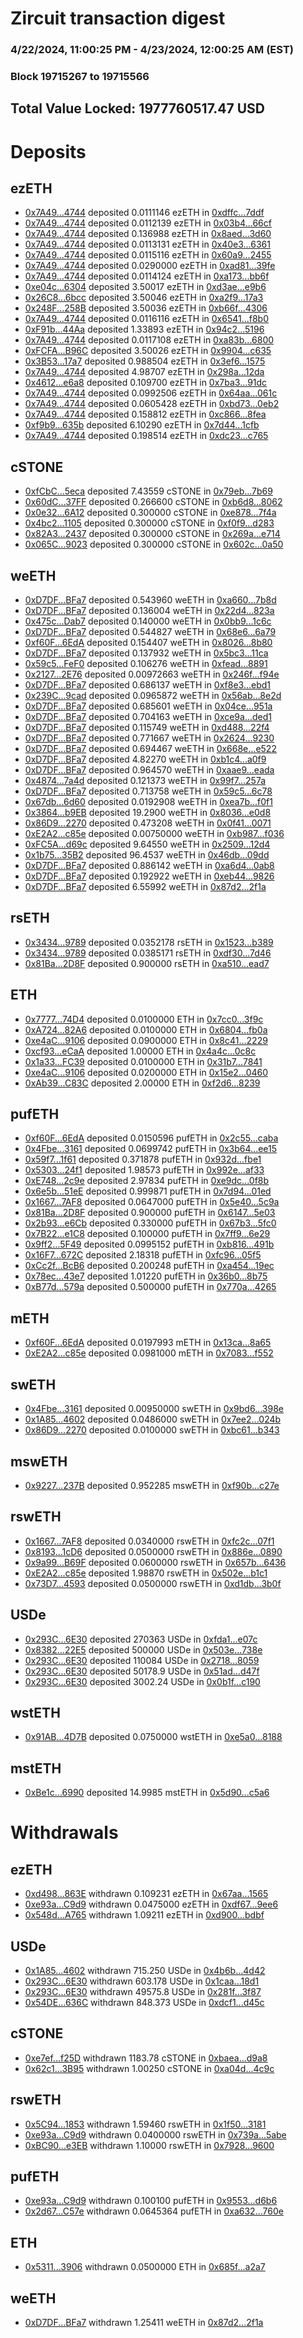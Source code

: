# Zircuit transaction digest
### 4/22/2024, 11:00:25 PM - 4/23/2024, 12:00:25 AM (EST)
### Block 19715267 to 19715566

## Total Value Locked: 1977760517.47 USD

# Deposits
## ezETH
- [0x7A49...4744](https://etherscan.io/address/0x7A493Be5c2ce014cD049Bf178a1ac0Db1B434744) deposited 0.0111146 ezETH in [0xdffc...7ddf](https://etherscan.io/tx/0x7A493Be5c2ce014cD049Bf178a1ac0Db1B434744)
- [0x7A49...4744](https://etherscan.io/address/0x7A493Be5c2ce014cD049Bf178a1ac0Db1B434744) deposited 0.0112139 ezETH in [0x03b4...66cf](https://etherscan.io/tx/0x7A493Be5c2ce014cD049Bf178a1ac0Db1B434744)
- [0x7A49...4744](https://etherscan.io/address/0x7A493Be5c2ce014cD049Bf178a1ac0Db1B434744) deposited 0.136988 ezETH in [0x8aed...3d60](https://etherscan.io/tx/0x7A493Be5c2ce014cD049Bf178a1ac0Db1B434744)
- [0x7A49...4744](https://etherscan.io/address/0x7A493Be5c2ce014cD049Bf178a1ac0Db1B434744) deposited 0.0113131 ezETH in [0x40e3...6361](https://etherscan.io/tx/0x7A493Be5c2ce014cD049Bf178a1ac0Db1B434744)
- [0x7A49...4744](https://etherscan.io/address/0x7A493Be5c2ce014cD049Bf178a1ac0Db1B434744) deposited 0.0115116 ezETH in [0x60a9...2455](https://etherscan.io/tx/0x7A493Be5c2ce014cD049Bf178a1ac0Db1B434744)
- [0x7A49...4744](https://etherscan.io/address/0x7A493Be5c2ce014cD049Bf178a1ac0Db1B434744) deposited 0.0290000 ezETH in [0xad81...39fe](https://etherscan.io/tx/0x7A493Be5c2ce014cD049Bf178a1ac0Db1B434744)
- [0x7A49...4744](https://etherscan.io/address/0x7A493Be5c2ce014cD049Bf178a1ac0Db1B434744) deposited 0.0114124 ezETH in [0xa173...bb6f](https://etherscan.io/tx/0x7A493Be5c2ce014cD049Bf178a1ac0Db1B434744)
- [0xe04c...6304](https://etherscan.io/address/0xe04ce2247a91b289f0094b9aDFB614959a716304) deposited 3.50017 ezETH in [0xd3ae...e9b6](https://etherscan.io/tx/0xe04ce2247a91b289f0094b9aDFB614959a716304)
- [0x26C8...6bcc](https://etherscan.io/address/0x26C8c53cAb80f5BEb8241b182EaD6886306B6bcc) deposited 3.50046 ezETH in [0xa2f9...17a3](https://etherscan.io/tx/0x26C8c53cAb80f5BEb8241b182EaD6886306B6bcc)
- [0x248F...258B](https://etherscan.io/address/0x248Fb14775605F45c22Be0B7586caddb6978258B) deposited 3.50036 ezETH in [0xb66f...4306](https://etherscan.io/tx/0x248Fb14775605F45c22Be0B7586caddb6978258B)
- [0x7A49...4744](https://etherscan.io/address/0x7A493Be5c2ce014cD049Bf178a1ac0Db1B434744) deposited 0.0116116 ezETH in [0x6541...f8b0](https://etherscan.io/tx/0x7A493Be5c2ce014cD049Bf178a1ac0Db1B434744)
- [0xF91b...44Aa](https://etherscan.io/address/0xF91bAeCF4A263D4b59903aD82c0fF79b8b7244Aa) deposited 1.33893 ezETH in [0x94c2...5196](https://etherscan.io/tx/0xF91bAeCF4A263D4b59903aD82c0fF79b8b7244Aa)
- [0x7A49...4744](https://etherscan.io/address/0x7A493Be5c2ce014cD049Bf178a1ac0Db1B434744) deposited 0.0117108 ezETH in [0xa83b...6800](https://etherscan.io/tx/0x7A493Be5c2ce014cD049Bf178a1ac0Db1B434744)
- [0xFCFA...B96C](https://etherscan.io/address/0xFCFA70bF5D9e7A34b2D30A5EDe269Dbd2e15B96C) deposited 3.50026 ezETH in [0x9904...c635](https://etherscan.io/tx/0xFCFA70bF5D9e7A34b2D30A5EDe269Dbd2e15B96C)
- [0x3B53...17a7](https://etherscan.io/address/0x3B533f035A8334CaBf41833b6EaAfdb481da17a7) deposited 0.988504 ezETH in [0x3ef6...1575](https://etherscan.io/tx/0x3B533f035A8334CaBf41833b6EaAfdb481da17a7)
- [0x7A49...4744](https://etherscan.io/address/0x7A493Be5c2ce014cD049Bf178a1ac0Db1B434744) deposited 4.98707 ezETH in [0x298a...12da](https://etherscan.io/tx/0x7A493Be5c2ce014cD049Bf178a1ac0Db1B434744)
- [0x4612...e6a8](https://etherscan.io/address/0x461288CEB5C9Da913bb7120Fb6E6349fDC12e6a8) deposited 0.109700 ezETH in [0x7ba3...91dc](https://etherscan.io/tx/0x461288CEB5C9Da913bb7120Fb6E6349fDC12e6a8)
- [0x7A49...4744](https://etherscan.io/address/0x7A493Be5c2ce014cD049Bf178a1ac0Db1B434744) deposited 0.0992506 ezETH in [0x64aa...061c](https://etherscan.io/tx/0x7A493Be5c2ce014cD049Bf178a1ac0Db1B434744)
- [0x7A49...4744](https://etherscan.io/address/0x7A493Be5c2ce014cD049Bf178a1ac0Db1B434744) deposited 0.0605428 ezETH in [0xbd73...0eb2](https://etherscan.io/tx/0x7A493Be5c2ce014cD049Bf178a1ac0Db1B434744)
- [0x7A49...4744](https://etherscan.io/address/0x7A493Be5c2ce014cD049Bf178a1ac0Db1B434744) deposited 0.158812 ezETH in [0xc866...8fea](https://etherscan.io/tx/0x7A493Be5c2ce014cD049Bf178a1ac0Db1B434744)
- [0xf9b9...635b](https://etherscan.io/address/0xf9b9F66077CA02Cef2F5e4C82e19BD66868B635b) deposited 6.10290 ezETH in [0x7d44...1cfb](https://etherscan.io/tx/0xf9b9F66077CA02Cef2F5e4C82e19BD66868B635b)
- [0x7A49...4744](https://etherscan.io/address/0x7A493Be5c2ce014cD049Bf178a1ac0Db1B434744) deposited 0.198514 ezETH in [0xdc23...c765](https://etherscan.io/tx/0x7A493Be5c2ce014cD049Bf178a1ac0Db1B434744)
## cSTONE
- [0xfCbC...5eca](https://etherscan.io/address/0xfCbC113Eb264900b1C685C3f076512f072a55eca) deposited 7.43559 cSTONE in [0x79eb...7b69](https://etherscan.io/tx/0xfCbC113Eb264900b1C685C3f076512f072a55eca)
- [0x60dC...37FF](https://etherscan.io/address/0x60dC7c311c7dAe861A063ae44C4c9b41a44437FF) deposited 0.266600 cSTONE in [0xb6d8...8062](https://etherscan.io/tx/0x60dC7c311c7dAe861A063ae44C4c9b41a44437FF)
- [0x0e32...6A12](https://etherscan.io/address/0x0e323F1C1833843A664924465db9262ad7636A12) deposited 0.300000 cSTONE in [0xe878...7f4a](https://etherscan.io/tx/0x0e323F1C1833843A664924465db9262ad7636A12)
- [0x4bc2...1105](https://etherscan.io/address/0x4bc24457c1d6089a5CbCCB81B4e326bcF05c1105) deposited 0.300000 cSTONE in [0xf0f9...d283](https://etherscan.io/tx/0x4bc24457c1d6089a5CbCCB81B4e326bcF05c1105)
- [0x82A3...2437](https://etherscan.io/address/0x82A3a96415A44B978567BBBB6f28e0a7ec8e2437) deposited 0.300000 cSTONE in [0x269a...e714](https://etherscan.io/tx/0x82A3a96415A44B978567BBBB6f28e0a7ec8e2437)
- [0x065C...9023](https://etherscan.io/address/0x065CC7D59Ca3Dd39fFe0B490587a90c54F8e9023) deposited 0.300000 cSTONE in [0x602c...0a50](https://etherscan.io/tx/0x065CC7D59Ca3Dd39fFe0B490587a90c54F8e9023)
## weETH
- [0xD7DF...BFa7](https://etherscan.io/address/0xD7DF7E085214743530afF339aFC420c7c720BFa7) deposited 0.543960 weETH in [0xa660...7b8d](https://etherscan.io/tx/0xD7DF7E085214743530afF339aFC420c7c720BFa7)
- [0xD7DF...BFa7](https://etherscan.io/address/0xD7DF7E085214743530afF339aFC420c7c720BFa7) deposited 0.136004 weETH in [0x22d4...823a](https://etherscan.io/tx/0xD7DF7E085214743530afF339aFC420c7c720BFa7)
- [0x475c...Dab7](https://etherscan.io/address/0x475ce2c6C65D8eB609B2a5EA05DCBaC728B5Dab7) deposited 0.140000 weETH in [0x0bb9...1c6c](https://etherscan.io/tx/0x475ce2c6C65D8eB609B2a5EA05DCBaC728B5Dab7)
- [0xD7DF...BFa7](https://etherscan.io/address/0xD7DF7E085214743530afF339aFC420c7c720BFa7) deposited 0.544827 weETH in [0x68e6...6a79](https://etherscan.io/tx/0xD7DF7E085214743530afF339aFC420c7c720BFa7)
- [0xf60F...6EdA](https://etherscan.io/address/0xf60FD90FC72E1eb4D2054a24F5DCf7658f166EdA) deposited 0.154407 weETH in [0x8026...8b80](https://etherscan.io/tx/0xf60FD90FC72E1eb4D2054a24F5DCf7658f166EdA)
- [0xD7DF...BFa7](https://etherscan.io/address/0xD7DF7E085214743530afF339aFC420c7c720BFa7) deposited 0.137932 weETH in [0x5bc3...11ca](https://etherscan.io/tx/0xD7DF7E085214743530afF339aFC420c7c720BFa7)
- [0x59c5...FeF0](https://etherscan.io/address/0x59c5E18a736Ac6424A4253174cFD9625F5d5FeF0) deposited 0.106276 weETH in [0xfead...8891](https://etherscan.io/tx/0x59c5E18a736Ac6424A4253174cFD9625F5d5FeF0)
- [0x2127...2E76](https://etherscan.io/address/0x2127AA7265D573Aa467f1D73554D17890b872E76) deposited 0.00972663 weETH in [0x246f...f94e](https://etherscan.io/tx/0x2127AA7265D573Aa467f1D73554D17890b872E76)
- [0xD7DF...BFa7](https://etherscan.io/address/0xD7DF7E085214743530afF339aFC420c7c720BFa7) deposited 0.686137 weETH in [0xf8e3...ebd1](https://etherscan.io/tx/0xD7DF7E085214743530afF339aFC420c7c720BFa7)
- [0x239C...9cad](https://etherscan.io/address/0x239C3Ab9a2343790c4B3B77d436a138c96729cad) deposited 0.0965872 weETH in [0x56ab...8e2d](https://etherscan.io/tx/0x239C3Ab9a2343790c4B3B77d436a138c96729cad)
- [0xD7DF...BFa7](https://etherscan.io/address/0xD7DF7E085214743530afF339aFC420c7c720BFa7) deposited 0.685601 weETH in [0x04ce...951a](https://etherscan.io/tx/0xD7DF7E085214743530afF339aFC420c7c720BFa7)
- [0xD7DF...BFa7](https://etherscan.io/address/0xD7DF7E085214743530afF339aFC420c7c720BFa7) deposited 0.704163 weETH in [0xce9a...ded1](https://etherscan.io/tx/0xD7DF7E085214743530afF339aFC420c7c720BFa7)
- [0xD7DF...BFa7](https://etherscan.io/address/0xD7DF7E085214743530afF339aFC420c7c720BFa7) deposited 0.115749 weETH in [0xd488...22f4](https://etherscan.io/tx/0xD7DF7E085214743530afF339aFC420c7c720BFa7)
- [0xD7DF...BFa7](https://etherscan.io/address/0xD7DF7E085214743530afF339aFC420c7c720BFa7) deposited 0.771667 weETH in [0x2624...9230](https://etherscan.io/tx/0xD7DF7E085214743530afF339aFC420c7c720BFa7)
- [0xD7DF...BFa7](https://etherscan.io/address/0xD7DF7E085214743530afF339aFC420c7c720BFa7) deposited 0.694467 weETH in [0x668e...e522](https://etherscan.io/tx/0xD7DF7E085214743530afF339aFC420c7c720BFa7)
- [0xD7DF...BFa7](https://etherscan.io/address/0xD7DF7E085214743530afF339aFC420c7c720BFa7) deposited 4.82270 weETH in [0xb1c4...a0f9](https://etherscan.io/tx/0xD7DF7E085214743530afF339aFC420c7c720BFa7)
- [0xD7DF...BFa7](https://etherscan.io/address/0xD7DF7E085214743530afF339aFC420c7c720BFa7) deposited 0.964570 weETH in [0xaae9...eada](https://etherscan.io/tx/0xD7DF7E085214743530afF339aFC420c7c720BFa7)
- [0x4874...7a4d](https://etherscan.io/address/0x4874f39e6c1A575E6E3218e278B6C93AF2D97a4d) deposited 0.121373 weETH in [0x99f7...257a](https://etherscan.io/tx/0x4874f39e6c1A575E6E3218e278B6C93AF2D97a4d)
- [0xD7DF...BFa7](https://etherscan.io/address/0xD7DF7E085214743530afF339aFC420c7c720BFa7) deposited 0.713758 weETH in [0x59c5...6c78](https://etherscan.io/tx/0xD7DF7E085214743530afF339aFC420c7c720BFa7)
- [0x67db...6d60](https://etherscan.io/address/0x67dbc5f16Ea68385BE21bCc7dE6E50BE27A56d60) deposited 0.0192908 weETH in [0xea7b...f0f1](https://etherscan.io/tx/0x67dbc5f16Ea68385BE21bCc7dE6E50BE27A56d60)
- [0x3864...b9EB](https://etherscan.io/address/0x3864D3C3eC5AdAF81854AEFe4Ff2c161e586b9EB) deposited 19.2900 weETH in [0x8036...e0d8](https://etherscan.io/tx/0x3864D3C3eC5AdAF81854AEFe4Ff2c161e586b9EB)
- [0x86D9...2270](https://etherscan.io/address/0x86D97cD37d87da92FD89e3D2af39596b76ED2270) deposited 0.473208 weETH in [0x0f41...0071](https://etherscan.io/tx/0x86D97cD37d87da92FD89e3D2af39596b76ED2270)
- [0xE2A2...c85e](https://etherscan.io/address/0xE2A26d5174b133AbC4B338DF1B07295f03A4c85e) deposited 0.00750000 weETH in [0xb987...f036](https://etherscan.io/tx/0xE2A26d5174b133AbC4B338DF1B07295f03A4c85e)
- [0xFC5A...d69c](https://etherscan.io/address/0xFC5Ad91f9226Ae735D001421d24bD3AFD6Fbd69c) deposited 9.64550 weETH in [0x2509...12d4](https://etherscan.io/tx/0xFC5Ad91f9226Ae735D001421d24bD3AFD6Fbd69c)
- [0x1b75...35B2](https://etherscan.io/address/0x1b751eA0B6E3D0B08f2b1d49faE7aE4889E635B2) deposited 96.4537 weETH in [0x46db...09dd](https://etherscan.io/tx/0x1b751eA0B6E3D0B08f2b1d49faE7aE4889E635B2)
- [0xD7DF...BFa7](https://etherscan.io/address/0xD7DF7E085214743530afF339aFC420c7c720BFa7) deposited 0.886142 weETH in [0xa6d4...0ab8](https://etherscan.io/tx/0xD7DF7E085214743530afF339aFC420c7c720BFa7)
- [0xD7DF...BFa7](https://etherscan.io/address/0xD7DF7E085214743530afF339aFC420c7c720BFa7) deposited 0.192922 weETH in [0xeb44...9826](https://etherscan.io/tx/0xD7DF7E085214743530afF339aFC420c7c720BFa7)
- [0xD7DF...BFa7](https://etherscan.io/address/0xD7DF7E085214743530afF339aFC420c7c720BFa7) deposited 6.55992 weETH in [0x87d2...2f1a](https://etherscan.io/tx/0xD7DF7E085214743530afF339aFC420c7c720BFa7)
## rsETH
- [0x3434...9789](https://etherscan.io/address/0x34349c5569e7B846c3558961552D2202760A9789) deposited 0.0352178 rsETH in [0x1523...b389](https://etherscan.io/tx/0x34349c5569e7B846c3558961552D2202760A9789)
- [0x3434...9789](https://etherscan.io/address/0x34349c5569e7B846c3558961552D2202760A9789) deposited 0.0385171 rsETH in [0xdf30...7d46](https://etherscan.io/tx/0x34349c5569e7B846c3558961552D2202760A9789)
- [0x81Ba...2D8F](https://etherscan.io/address/0x81Ba93B26bCe8cA5d649B6607DF15E6D45462D8F) deposited 0.900000 rsETH in [0xa510...ead7](https://etherscan.io/tx/0x81Ba93B26bCe8cA5d649B6607DF15E6D45462D8F)
## ETH
- [0x7777...74D4](https://etherscan.io/address/0x7777bCf04257bb6400bC42a7896b108C781374D4) deposited 0.0100000 ETH in [0x7cc0...3f9c](https://etherscan.io/tx/0x7777bCf04257bb6400bC42a7896b108C781374D4)
- [0xA724...82A6](https://etherscan.io/address/0xA724784dC88dc660659EB286740932198Ec182A6) deposited 0.0100000 ETH in [0x6804...fb0a](https://etherscan.io/tx/0xA724784dC88dc660659EB286740932198Ec182A6)
- [0xe4aC...9106](https://etherscan.io/address/0xe4aCbbfd042a1031e2df2fE4da1f38c40DE59106) deposited 0.0900000 ETH in [0x8c41...2229](https://etherscan.io/tx/0xe4aCbbfd042a1031e2df2fE4da1f38c40DE59106)
- [0xcf93...eCaA](https://etherscan.io/address/0xcf937ce4460A6447485aa543f74F9f6E5C2eeCaA) deposited 1.00000 ETH in [0x4a4c...0c8c](https://etherscan.io/tx/0xcf937ce4460A6447485aa543f74F9f6E5C2eeCaA)
- [0x1a33...FC39](https://etherscan.io/address/0x1a33412F7B00b37b329C4055E81e77435ABeFC39) deposited 0.0100000 ETH in [0x31b7...7841](https://etherscan.io/tx/0x1a33412F7B00b37b329C4055E81e77435ABeFC39)
- [0xe4aC...9106](https://etherscan.io/address/0xe4aCbbfd042a1031e2df2fE4da1f38c40DE59106) deposited 0.0200000 ETH in [0x15e2...0460](https://etherscan.io/tx/0xe4aCbbfd042a1031e2df2fE4da1f38c40DE59106)
- [0xAb39...C83C](https://etherscan.io/address/0xAb39DA33B57FeDe6032CFc24e3a8c8400198C83C) deposited 2.00000 ETH in [0xf2d6...8239](https://etherscan.io/tx/0xAb39DA33B57FeDe6032CFc24e3a8c8400198C83C)
## pufETH
- [0xf60F...6EdA](https://etherscan.io/address/0xf60FD90FC72E1eb4D2054a24F5DCf7658f166EdA) deposited 0.0150596 pufETH in [0x2c55...caba](https://etherscan.io/tx/0xf60FD90FC72E1eb4D2054a24F5DCf7658f166EdA)
- [0x4Fbe...3161](https://etherscan.io/address/0x4Fbe36322297033afabf625C48Da553261933161) deposited 0.0699742 pufETH in [0x3b64...ee15](https://etherscan.io/tx/0x4Fbe36322297033afabf625C48Da553261933161)
- [0x59f7...1f61](https://etherscan.io/address/0x59f7deFeEb0A55D51a47994856C21C39557A1f61) deposited 0.371878 pufETH in [0x932d...fbe1](https://etherscan.io/tx/0x59f7deFeEb0A55D51a47994856C21C39557A1f61)
- [0x5303...24f1](https://etherscan.io/address/0x5303750A6bd5b32DCa57749B691e43c5B32024f1) deposited 1.98573 pufETH in [0x992e...af33](https://etherscan.io/tx/0x5303750A6bd5b32DCa57749B691e43c5B32024f1)
- [0xE748...2c9e](https://etherscan.io/address/0xE748eee3dEB6558e012B11593b4543A89D472c9e) deposited 2.97834 pufETH in [0xe9dc...0f8b](https://etherscan.io/tx/0xE748eee3dEB6558e012B11593b4543A89D472c9e)
- [0x6e5b...51eE](https://etherscan.io/address/0x6e5ba5499bd4BBA442Dc88242F9c7929AD3151eE) deposited 0.999871 pufETH in [0x7d94...01ed](https://etherscan.io/tx/0x6e5ba5499bd4BBA442Dc88242F9c7929AD3151eE)
- [0x1667...7AF8](https://etherscan.io/address/0x166704FD099F59Df996C6ecE52d5C136d2627AF8) deposited 0.0647000 pufETH in [0x5e40...5c9a](https://etherscan.io/tx/0x166704FD099F59Df996C6ecE52d5C136d2627AF8)
- [0x81Ba...2D8F](https://etherscan.io/address/0x81Ba93B26bCe8cA5d649B6607DF15E6D45462D8F) deposited 0.900000 pufETH in [0x6147...5e03](https://etherscan.io/tx/0x81Ba93B26bCe8cA5d649B6607DF15E6D45462D8F)
- [0x2b93...e6Cb](https://etherscan.io/address/0x2b93C4C6f84553FF4275bc0f9581622711D1e6Cb) deposited 0.330000 pufETH in [0x67b3...5fc0](https://etherscan.io/tx/0x2b93C4C6f84553FF4275bc0f9581622711D1e6Cb)
- [0x7B22...e1C8](https://etherscan.io/address/0x7B22D3D4820f98dDa873fBdC9E0f9b02AdA3e1C8) deposited 0.100000 pufETH in [0x7ff9...6e29](https://etherscan.io/tx/0x7B22D3D4820f98dDa873fBdC9E0f9b02AdA3e1C8)
- [0x9ff2...5F49](https://etherscan.io/address/0x9ff227D34Ab8f705dB85dE6E6b9BFB4cB5475F49) deposited 0.0995152 pufETH in [0xb816...491b](https://etherscan.io/tx/0x9ff227D34Ab8f705dB85dE6E6b9BFB4cB5475F49)
- [0x16F7...672C](https://etherscan.io/address/0x16F78ADa75990C8C11c638ED9efEbE3826D0672C) deposited 2.18318 pufETH in [0xfc96...05f5](https://etherscan.io/tx/0x16F78ADa75990C8C11c638ED9efEbE3826D0672C)
- [0xCc2f...BcB6](https://etherscan.io/address/0xCc2f75CA09e472204454b467d1A54e9BB523BcB6) deposited 0.200248 pufETH in [0xa454...19ec](https://etherscan.io/tx/0xCc2f75CA09e472204454b467d1A54e9BB523BcB6)
- [0x78ec...43e7](https://etherscan.io/address/0x78ecE96679593770b90b7708eb267B43b25343e7) deposited 1.01220 pufETH in [0x36b0...8b75](https://etherscan.io/tx/0x78ecE96679593770b90b7708eb267B43b25343e7)
- [0xB77d...579a](https://etherscan.io/address/0xB77d94abeE03A5E2A2CF36F9dC085641533D579a) deposited 0.500000 pufETH in [0x770a...4265](https://etherscan.io/tx/0xB77d94abeE03A5E2A2CF36F9dC085641533D579a)
## mETH
- [0xf60F...6EdA](https://etherscan.io/address/0xf60FD90FC72E1eb4D2054a24F5DCf7658f166EdA) deposited 0.0197993 mETH in [0x13ca...8a65](https://etherscan.io/tx/0xf60FD90FC72E1eb4D2054a24F5DCf7658f166EdA)
- [0xE2A2...c85e](https://etherscan.io/address/0xE2A26d5174b133AbC4B338DF1B07295f03A4c85e) deposited 0.0981000 mETH in [0x7083...f552](https://etherscan.io/tx/0xE2A26d5174b133AbC4B338DF1B07295f03A4c85e)
## swETH
- [0x4Fbe...3161](https://etherscan.io/address/0x4Fbe36322297033afabf625C48Da553261933161) deposited 0.00950000 swETH in [0x9bd6...398e](https://etherscan.io/tx/0x4Fbe36322297033afabf625C48Da553261933161)
- [0x1A85...4602](https://etherscan.io/address/0x1A8534D69AA0Ff2D680f277eB5cE2047ABdC4602) deposited 0.0486000 swETH in [0x7ee2...024b](https://etherscan.io/tx/0x1A8534D69AA0Ff2D680f277eB5cE2047ABdC4602)
- [0x86D9...2270](https://etherscan.io/address/0x86D97cD37d87da92FD89e3D2af39596b76ED2270) deposited 0.0100000 swETH in [0xbc61...b343](https://etherscan.io/tx/0x86D97cD37d87da92FD89e3D2af39596b76ED2270)
## mswETH
- [0x9227...237B](https://etherscan.io/address/0x9227dFf3a69caC5bc42984256588c88d1581237B) deposited 0.952285 mswETH in [0xf90b...c27e](https://etherscan.io/tx/0x9227dFf3a69caC5bc42984256588c88d1581237B)
## rswETH
- [0x1667...7AF8](https://etherscan.io/address/0x166704FD099F59Df996C6ecE52d5C136d2627AF8) deposited 0.0340000 rswETH in [0xfc2c...07f1](https://etherscan.io/tx/0x166704FD099F59Df996C6ecE52d5C136d2627AF8)
- [0x8193...1cD6](https://etherscan.io/address/0x8193b5D1Caa22Cc7AEB7F747d05DAe3322341cD6) deposited 0.0500000 rswETH in [0x886e...0890](https://etherscan.io/tx/0x8193b5D1Caa22Cc7AEB7F747d05DAe3322341cD6)
- [0x9a99...B69F](https://etherscan.io/address/0x9a99a8fe218AE8CA84EA2B9b4484DAd58E18B69F) deposited 0.0600000 rswETH in [0x657b...6436](https://etherscan.io/tx/0x9a99a8fe218AE8CA84EA2B9b4484DAd58E18B69F)
- [0xE2A2...c85e](https://etherscan.io/address/0xE2A26d5174b133AbC4B338DF1B07295f03A4c85e) deposited 1.98870 rswETH in [0x502e...b1c1](https://etherscan.io/tx/0xE2A26d5174b133AbC4B338DF1B07295f03A4c85e)
- [0x73D7...4593](https://etherscan.io/address/0x73D7593DaF44F411EaeB4F28BFBDda368b624593) deposited 0.0500000 rswETH in [0xd1db...3b0f](https://etherscan.io/tx/0x73D7593DaF44F411EaeB4F28BFBDda368b624593)
## USDe
- [0x293C...6E30](https://etherscan.io/address/0x293C6937D8D82e05B01335F7B33FBA0c8e256E30) deposited 270363 USDe in [0xfda1...e07c](https://etherscan.io/tx/0x293C6937D8D82e05B01335F7B33FBA0c8e256E30)
- [0x8382...22E5](https://etherscan.io/address/0x8382BE3C1F0C4e5179fb28b11Ec0D15910EF22E5) deposited 500000 USDe in [0x503e...738e](https://etherscan.io/tx/0x8382BE3C1F0C4e5179fb28b11Ec0D15910EF22E5)
- [0x293C...6E30](https://etherscan.io/address/0x293C6937D8D82e05B01335F7B33FBA0c8e256E30) deposited 110084 USDe in [0x2718...8059](https://etherscan.io/tx/0x293C6937D8D82e05B01335F7B33FBA0c8e256E30)
- [0x293C...6E30](https://etherscan.io/address/0x293C6937D8D82e05B01335F7B33FBA0c8e256E30) deposited 50178.9 USDe in [0x51ad...d47f](https://etherscan.io/tx/0x293C6937D8D82e05B01335F7B33FBA0c8e256E30)
- [0x293C...6E30](https://etherscan.io/address/0x293C6937D8D82e05B01335F7B33FBA0c8e256E30) deposited 3002.24 USDe in [0x0b1f...c190](https://etherscan.io/tx/0x293C6937D8D82e05B01335F7B33FBA0c8e256E30)
## wstETH
- [0x91AB...4D7B](https://etherscan.io/address/0x91AB942acB7AfE9fC3fc40117e1EDf997e8c4D7B) deposited 0.0750000 wstETH in [0xe5a0...8188](https://etherscan.io/tx/0x91AB942acB7AfE9fC3fc40117e1EDf997e8c4D7B)
## mstETH
- [0xBe1c...6990](https://etherscan.io/address/0xBe1ccDB7c76555531e66579d879822E3AE076990) deposited 14.9985 mstETH in [0x5d90...c5a6](https://etherscan.io/tx/0xBe1ccDB7c76555531e66579d879822E3AE076990)
# Withdrawals
## ezETH
- [0xd498...863E](https://etherscan.io/address/0xd498D9ec4a7A418263E8729B09448e18a8ec863E) withdrawn 0.109231 ezETH in [0x67aa...1565](https://etherscan.io/tx/0xd498D9ec4a7A418263E8729B09448e18a8ec863E)
- [0xe93a...C9d9](https://etherscan.io/address/0xe93ab30325e6EE2F74D20A94e8642708b369C9d9) withdrawn 0.0475000 ezETH in [0xdf67...9ee6](https://etherscan.io/tx/0xe93ab30325e6EE2F74D20A94e8642708b369C9d9)
- [0x548d...A765](https://etherscan.io/address/0x548dCBbf969e9abA0d794e40c82f077C66dBA765) withdrawn 1.09211 ezETH in [0xd900...bdbf](https://etherscan.io/tx/0x548dCBbf969e9abA0d794e40c82f077C66dBA765)
## USDe
- [0x1A85...4602](https://etherscan.io/address/0x1A8534D69AA0Ff2D680f277eB5cE2047ABdC4602) withdrawn 715.250 USDe in [0x4b6b...4d42](https://etherscan.io/tx/0x1A8534D69AA0Ff2D680f277eB5cE2047ABdC4602)
- [0x293C...6E30](https://etherscan.io/address/0x293C6937D8D82e05B01335F7B33FBA0c8e256E30) withdrawn 603.178 USDe in [0x1caa...18d1](https://etherscan.io/tx/0x293C6937D8D82e05B01335F7B33FBA0c8e256E30)
- [0x293C...6E30](https://etherscan.io/address/0x293C6937D8D82e05B01335F7B33FBA0c8e256E30) withdrawn 49575.8 USDe in [0x281f...3f87](https://etherscan.io/tx/0x293C6937D8D82e05B01335F7B33FBA0c8e256E30)
- [0x54DE...636C](https://etherscan.io/address/0x54DEbEbf7613A2cc2BC7FCbF8024Ca798EF5636C) withdrawn 848.373 USDe in [0xdcf1...d45c](https://etherscan.io/tx/0x54DEbEbf7613A2cc2BC7FCbF8024Ca798EF5636C)
## cSTONE
- [0xe7ef...f25D](https://etherscan.io/address/0xe7ef6e427C2B8ea0402DCEfcD947572b840af25D) withdrawn 1183.78 cSTONE in [0xbaea...d9a8](https://etherscan.io/tx/0xe7ef6e427C2B8ea0402DCEfcD947572b840af25D)
- [0x62c1...3B95](https://etherscan.io/address/0x62c1242Cc899001347E3255DD095E92094613B95) withdrawn 1.00250 cSTONE in [0xa04d...4c9c](https://etherscan.io/tx/0x62c1242Cc899001347E3255DD095E92094613B95)
## rswETH
- [0x5C94...1853](https://etherscan.io/address/0x5C94565B1D83230D62649ffE8fef08C755251853) withdrawn 1.59460 rswETH in [0x1f50...3181](https://etherscan.io/tx/0x5C94565B1D83230D62649ffE8fef08C755251853)
- [0xe93a...C9d9](https://etherscan.io/address/0xe93ab30325e6EE2F74D20A94e8642708b369C9d9) withdrawn 0.0400000 rswETH in [0x739a...5abe](https://etherscan.io/tx/0xe93ab30325e6EE2F74D20A94e8642708b369C9d9)
- [0xBC90...e3EB](https://etherscan.io/address/0xBC90b472ED1baC0AAfdbEF3664a08ceAdC70e3EB) withdrawn 1.10000 rswETH in [0x7928...9600](https://etherscan.io/tx/0xBC90b472ED1baC0AAfdbEF3664a08ceAdC70e3EB)
## pufETH
- [0xe93a...C9d9](https://etherscan.io/address/0xe93ab30325e6EE2F74D20A94e8642708b369C9d9) withdrawn 0.100100 pufETH in [0x9553...d6b6](https://etherscan.io/tx/0xe93ab30325e6EE2F74D20A94e8642708b369C9d9)
- [0x2d67...C57e](https://etherscan.io/address/0x2d67d57772bde754101e7d625DB568087bfbC57e) withdrawn 0.0645364 pufETH in [0xa632...760e](https://etherscan.io/tx/0x2d67d57772bde754101e7d625DB568087bfbC57e)
## ETH
- [0x5311...3906](https://etherscan.io/address/0x53115117167AFEc7f8423DC5Ca165eE6ED7c3906) withdrawn 0.0500000 ETH in [0x685f...a2a7](https://etherscan.io/tx/0x53115117167AFEc7f8423DC5Ca165eE6ED7c3906)
## weETH
- [0xD7DF...BFa7](https://etherscan.io/address/0xD7DF7E085214743530afF339aFC420c7c720BFa7) withdrawn 1.25411 weETH in [0x87d2...2f1a](https://etherscan.io/tx/0xD7DF7E085214743530afF339aFC420c7c720BFa7)
